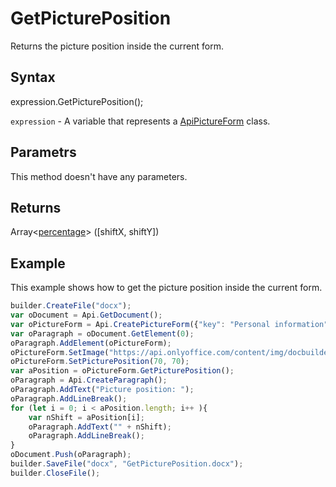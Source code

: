# GetPicturePosition

Returns the picture position inside the current form.

## Syntax

expression.GetPicturePosition();

`expression` - A variable that represents a [ApiPictureForm](../ApiPictureForm.md) class.

## Parametrs

This method doesn't have any parameters.

## Returns

Array<[percentage](../../../Enumerations/percentage.md)> ([shiftX, shiftY])

## Example

This example shows how to get the picture position inside the current form.

```javascript
builder.CreateFile("docx");
var oDocument = Api.GetDocument();
var oPictureForm = Api.CreatePictureForm({"key": "Personal information", "tip": "Upload your photo", "required": true, "placeholder": "Photo", "scaleFlag": "tooBig", "lockAspectRatio": true, "respectBorders": false});
var oParagraph = oDocument.GetElement(0);
oParagraph.AddElement(oPictureForm);
oPictureForm.SetImage("https://api.onlyoffice.com/content/img/docbuilder/examples/user-profile.png");
oPictureForm.SetPicturePosition(70, 70);
var aPosition = oPictureForm.GetPicturePosition();
oParagraph = Api.CreateParagraph();
oParagraph.AddText("Picture position: ");
oParagraph.AddLineBreak();
for (let i = 0; i < aPosition.length; i++ ){
	var nShift = aPosition[i];
	oParagraph.AddText("" + nShift);
	oParagraph.AddLineBreak();
}
oDocument.Push(oParagraph);
builder.SaveFile("docx", "GetPicturePosition.docx");
builder.CloseFile();
```